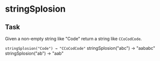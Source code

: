 # stringSplosion

## Task
Given a non-empty string like "Code" return a string like `CCoCodCode`.

```stringSplosion("Code") → "CCoCodCode"```
stringSplosion("abc") → "aababc"
stringSplosion("ab") → "aab"
